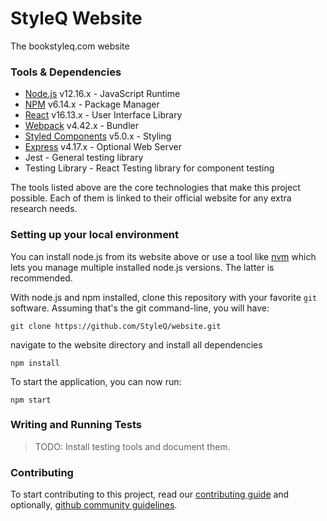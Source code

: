 # StyleQ Website
The bookstyleq.com website

### Tools & Dependencies
- [Node.js](https://nodejs.org/en/) v12.16.x - JavaScript Runtime
- [NPM](https://www.npmjs.com/) v6.14.x - Package Manager
- [React](https://reactjs.org/) v16.13.x - User Interface Library
- [Webpack](https://webpack.js.org/) v4.42.x - Bundler
- [Styled Components](https://styled-components.com/) v5.0.x - Styling
- [Express](https://expressjs.com/) v4.17.x - Optional Web Server
- Jest - General testing library
- Testing Library - React Testing library for component testing

The tools listed above are the core technologies that make this project possible. Each of them is linked to their official website for any extra research needs.

### Setting up your local environment
You can install node.js from its website above or use a tool like [nvm][1] which lets you manage multiple installed node.js versions. The latter is recommended.

With node.js and npm installed, clone this repository with your favorite `git` software. Assuming that's the git command-line, you will have:

```
git clone https://github.com/StyleQ/website.git
```

navigate to the website directory and install all dependencies

```
npm install
```

To start the application, you can now run:

```
npm start
```

### Writing and Running Tests

> TODO: Install testing tools and document them.

### Contributing
To start contributing to this project, read our [contributing guide][2] and optionally, [github community guidelines][3].

[1]: https://github.com/nvm-sh/nvm
[2]: https://github.com/StyleQ/website/blob/staging/Contributing.md
[3]: https://help.github.com/articles/github-community-guidelines
